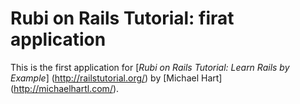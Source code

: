 # Rubi on Rails Tutorial: firat application

This is the first application for
[*Rubi on Rails Tutorial: Learn Rails by Example*] (http://railstutorial.org/)
by [Michael Hart] (http://michaelhartl.com/).





